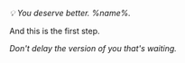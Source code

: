 *💡 You deserve better\. %name%\.*

And this is the first step\. 

*Don\'t delay the version of you that\'s waiting\.*